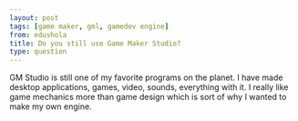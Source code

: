 ```yaml
---
layout: post
tags: [game maker, gml, gamedev engine]
from: edushola
title: Do you still use Game Maker Studio?
type: question
---
```

GM Studio is still one of my favorite programs on the planet. I have made desktop applications, games, video, sounds, everything with it. I really like game mechanics more than game design which is sort of why I wanted to make my own engine.
